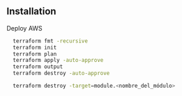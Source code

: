 ## Installation

Deploy AWS

```bash
  terraform fmt -recursive
  terraform init
  terraform plan
  terraform apply -auto-approve
  terraform output
  terraform destroy -auto-approve
```

```bash
  terraform destroy -target=module.<nombre_del_módulo>
```